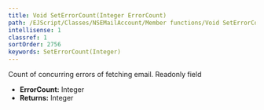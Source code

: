 ```yaml
---
title: Void SetErrorCount(Integer ErrorCount)
path: /EJScript/Classes/NSEMailAccount/Member functions/Void SetErrorCount(Integer p_0)
intellisense: 1
classref: 1
sortOrder: 2756
keywords: SetErrorCount(Integer)
---
```



Count of concurring errors of fetching email. Readonly field



* **ErrorCount:** Integer
* **Returns:** Integer


